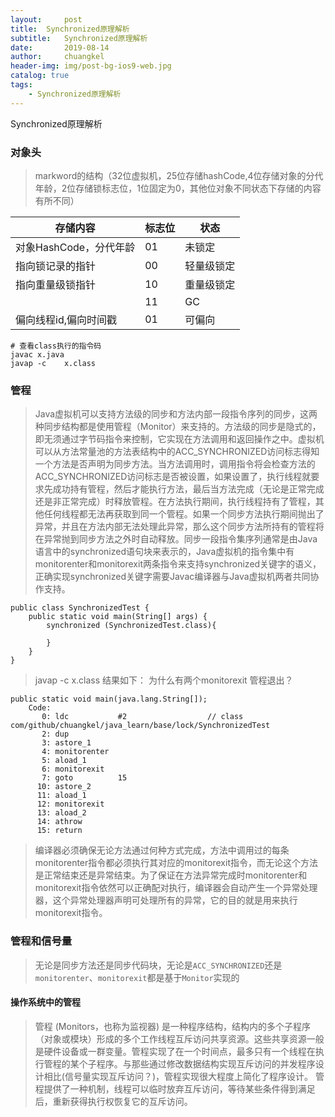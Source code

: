 ```yaml
---
layout:     post
title:	Synchronized原理解析
subtitle: 	Synchronized原理解析
date:       2019-08-14
author:     chuangkel
header-img: img/post-bg-ios9-web.jpg
catalog: true
tags:
    - Synchronized原理解析
---
```


Synchronized原理解析





### 对象头

> markword的结构（32位虚拟机，25位存储hashCode,4位存储对象的分代年龄，2位存储锁标志位，1位固定为0，其他位对象不同状态下存储的内容有所不同）

| 存储内容               | 标志位 | 状态       |
| ---------------------- | ------ | ---------- |
| 对象HashCode，分代年龄 | 01     | 未锁定     |
| 指向锁记录的指针       | 00     | 轻量级锁定 |
| 指向重量级锁指针       | 10     | 重量级锁定 |
|                        | 11     | GC         |
| 偏向线程id,偏向时间戳  | 01     | 可偏向     |



```shell
# 查看class执行的指令码
javac x.java
javap -c    x.class
```

### 管程

> Java虚拟机可以支持方法级的同步和方法内部一段指令序列的同步，这两种同步结构都是使用管程（Monitor）来支持的。方法级的同步是隐式的，即无须通过字节码指令来控制，它实现在方法调用和返回操作之中。虚拟机可以从方法常量池的方法表结构中的ACC_SYNCHRONIZED访问标志得知一个方法是否声明为同步方法。当方法调用时，调用指令将会检查方法的ACC_SYNCHRONIZED访问标志是否被设置，如果设置了，执行线程就要求先成功持有管程，然后才能执行方法，最后当方法完成（无论是正常完成还是非正常完成）时释放管程。在方法执行期间，执行线程持有了管程，其他任何线程都无法再获取到同一个管程。如果一个同步方法执行期间抛出了异常，并且在方法内部无法处理此异常，那么这个同步方法所持有的管程将在异常抛到同步方法之外时自动释放。同步一段指令集序列通常是由Java语言中的synchronized语句块来表示的，Java虚拟机的指令集中有monitorenter和monitorexit两条指令来支持synchronized关键字的语义，正确实现synchronized关键字需要Javac编译器与Java虚拟机两者共同协作支持。

```
public class SynchronizedTest {
    public static void main(String[] args) {
        synchronized (SynchronizedTest.class){

        }
    }
}
```

> javap -c    x.class 结果如下： 为什么有两个monitorexit 管程退出？

```
public static void main(java.lang.String[]);
    Code:
       0: ldc           #2                  // class com/github/chuangkel/java_learn/base/lock/SynchronizedTest
       2: dup
       3: astore_1
       4: monitorenter
       5: aload_1
       6: monitorexit
       7: goto          15
      10: astore_2
      11: aload_1
      12: monitorexit
      13: aload_2
      14: athrow
      15: return
```

> 编译器必须确保无论方法通过何种方式完成，方法中调用过的每条monitorenter指令都必须执行其对应的monitorexit指令，而无论这个方法是正常结束还是异常结束。为了保证在方法异常完成时monitorenter和monitorexit指令依然可以正确配对执行，编译器会自动产生一个异常处理器，这个异常处理器声明可处理所有的异常，它的目的就是用来执行monitorexit指令。



### 管程和信号量

> 无论是同步方法还是同步代码块，无论是`ACC_SYNCHRONIZED`还是`monitorenter`、`monitorexit`都是基于`Monitor`实现的

#### 操作系统中的管程

> 管程 (Monitors，也称为监视器) 是一种程序结构，结构内的多个子程序（对象或模块）形成的多个工作线程互斥访问共享资源。这些共享资源一般是硬件设备或一群变量。管程实现了在一个时间点，最多只有一个线程在执行管程的某个子程序。与那些通过修改数据结构实现互斥访问的并发程序设计相比(信号量实现互斥访问？)，管程实现很大程度上简化了程序设计。 管程提供了一种机制，线程可以临时放弃互斥访问，等待某些条件得到满足后，重新获得执行权恢复它的互斥访问。